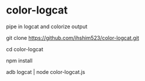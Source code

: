 # color-logcat

pipe in logcat and colorize output

git clone https://github.com/ihshim523/color-logcat.git

cd color-logcat

npm install

adb logcat | node color-logcat.js


